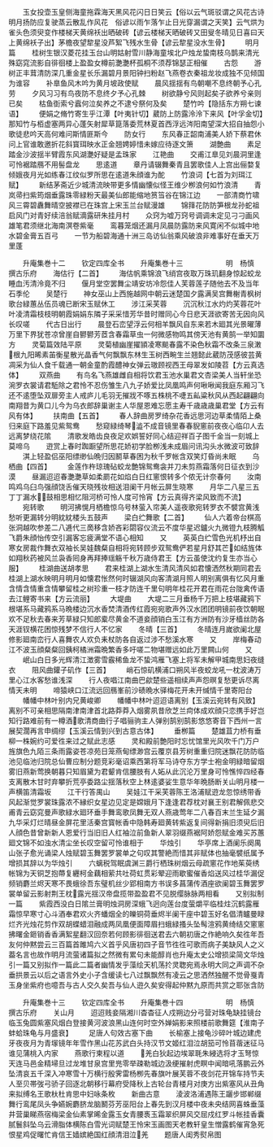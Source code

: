 <!-- { "loadSidebar": true } -->
　　玉女投壶玉皇侧海童拖霖海天黑风花闪日日笑云【俗以云气斑驳谓之风花古诗明月扬防应复驶蒸云散乱作风花　俗谚以雨乍落乍止日光穿漏谓之天笑】云气烘为雀头色须臾变作楼梯天黄绵袄出晒破砖【谚云楼梯天晒破砖又田叟冬晴见日喜曰天上黄绵袄子出】茅檐夜望犂星没芦絮飞残水生骨【谚云犂星没水生骨】
　　明月篇
　　桂树生银汉菱花挂玉台山明姑射雪川静海童埃北户烛龙蛰南枝乌鹊来清光殊窈窕流影自徘徊楼上盈盈女樽前灔灔杯孤桐不须荐锦瑟正相催
　　古怨
　　游树正丰茸清防深几重金星长乐漏碧月景阳钟扫粉赵飞燕卷衣秦祖龙妆成独不见倾国为谁容
　　补臯鱼风木吟为黄月坡政使赋
　　晨风揺揺有鸟朝嘲不息终朝予心孔劳
　　夕风习习有鸟夜防不息终夕予心孔棘
　　树欲静兮风则起矣子欲养兮亲则已矣
　　枯鱼衘索兮蠧何泣矣养之不逮兮祭何及矣
　　楚竹吟【隐括东方朔七谏语】
　　便娟之脩竹寄生乎江潭【叶夷针切】葳防上防露泠泠下来风【叶孚金切】那知竹与栢虚塞两异心蓬矢射犀草箟落委荒林夏首西浮远涔阳南望深大招自抽怨小歌徒悲吟天高何难问斯情匪斯今
　　防女行
　　东风春正韶南浦美人娇下蔡君休问上官谁敢邀折花斜寳珥映水正金翘娉婷惜未嫁应待逐文箫
　　湖艶曲
　　素足踏金沙波揺半臂霞东风湖灔好疑是孟珠家
　　江艳曲
　　交甫江臯见刘晨洞里逢可怜裾踏鴈不用髻盘龙
　　思逺道
　　章丹请辍舞秦青且罢歌佳人上宫出俪婺复倾娥夜月光如练春江纹似罗所思在逺道朱顔谁为酡
　　竹浪词【七首为刘珥江赋】
　　新结茅斋近少城清流映带更多情幽懐似怪王维少栁浪何如竹浪清
　　青岚帚扫紫筠烟垂露珠零緑粉天最美仙郎能缩地筼筜谷在锦江边
　　一部清商竹啸风三霄碧纛舞晴空披襟已在珠宫上宋玉兰台赋漫雄
　　锦箨花防防笋根龙孙蛇祖启风门对青好续涪翁赋滴露研朱挂月村
　　众窍为嘘万窍号调调未定见刁刁画风雄笔君须继北海南溟卷紫毫
　　鸾暮笼烟还漏月凤晨防露防来风寛闲不似城中地水碧金膏五百弓
　　一节为船碧海通十洲三岛访仙翁乘风破浪非难事好在垂天万里蓬










　　升庵集巻十二
　　钦定四库全书
　　升庵集巻十三　　　　　　明　杨慎　撰古乐府
　　海估行【二首】
　　海估帆乘锦浪飞绡宫夜取万珠玑翻身惊起蛟龙睡血汚清泠竟不归
　　偃月堂空罢舞尘靖安坊冷怨佳人芙蓉莲子随他去不及当年石季伦
　　吴楚行
　　神女巫山上西施越网中朝云迷楚国夕露满吴宫舞榭青枫树歌台緑蕙丛伍员魂已断宋玉赋休工
　　涉江采芙蓉
　　沉沉秋江水灼灼芙蓉花叶叶凌清霜枝枝明朝霞娟娟东隣子采采惜芳华昔时赠同心今日悲天涯欲寄苦无因向风长叹嗟
　　代古日出行
　　晨登石峦望浮云何相羊飘风自东来若木廻其光景曜薄万里下界犹苍凉曾崖自鬰鬰芳茝含春霜草虫一何微感物鸣其傍天池有黄鹄一举知圜方
　　灵菊篇效陆平原
　　灵菊植幽崖擢頴凌寒颷春露不染色秋霜不改条三泉潄根九阳晞素苖衡星散光晶香气何飘飘东林生玉树西畹生兰翘懿此葳防茂感彼芸黄凋采为仙人食千载通一朝金童酌霞醴神女弹云璈顾视西王母翠发如陵苕【方云真选体】
　　双燕曲
　　有鸟名飞燕雄雌自相将饮君玉池水巢君文杏梁美人当轩坐恐涴罗衣裳请君駈除之君怜不忍伤雏生八九子娇爱比凤凰鸣声何啾啾闻我庭东厢习飞还不逺堕坠双扉旁主人戒庐儿毛羽无摧戕不啄五株桃不啑五畆粱秋风从西起翩翩向南翔昔为黄口儿今为乌衣郎辞巢谢主人华屋恩难忘愿主寿千歳歳歳巢君堂【方云有风有体】
　　扶南曲【五首】
　　春人辞曲房罗绮杂花香远思河边草柔情陌上桑归来庭下路羞见紫鸳鸯
　　愁窥緑绮琴澁不成音镜里春春貎窻前夜夜心临卬人去远离梦绕花隂
　　清歌发皓齿良夜足欢娯誓好同心结迎祥百子图千金当一刻城上莫啼乌
　　逰赏上春时踟蹰望所思花娇初学脸栁浅未成眉问讯沟头水微波可致辞
　　淇上轻盈侣巫阳缥缈仙晩归因鬭草春困为秋千罗帐含双笑灯昏尚未眠
　　乌栖曲【四首】
　　金莲作杵琼瑰砧蛟龙艶锦鸳鸯衾并刀未剪燕霜落何日征衣到沙漠
　　昼漏迢迢春灔灔草如柔罽花如焰白日红窻恨转多个侬无计奈春何
　　汝南鸣鸡乌臼鸟强顔饶舌催天晓残妆相送泪阑干月帐云屏生晓寒
　　月华二八星三五丁丁漏水鼓相思相忆阻河桥可怜人度可怜宵【方云真得齐梁风致而不流】
　　宛转歌
　　明河拂愰月栖檐惊乌号林萤入帘美人遥夜歌宛转罗衣不襞宫黄浅愁听更漏转分明紞紞楼头五鼓声
　　梁白纻舞歌【二首】
　　仙人六着帝台棋高张洞越吹参差二八逓代三啇移含娇吝彩閟容仪流云不度华星迟鑪火九微镫九枝腾觚飞爵朱顔怡传空引漏客忘疲满堂不语心相知
　　又
　　英英白纻雪色光机杼出自寒女房裁作舞衣双袖长吴娃魏粲自相将宛转顾步双鸳鸯俨若星月舒其芒如结旌体如翔秋药被风兰袅香囘身再拜捧瑶觞千秋万歳侍君王【方云虽使沈约复生亦当心服】
　　桂湖曲送胡孝思
　　君来桂湖上湖水生清风清风如君懐洒然秋期同君去桂湖上湖水映明月明月如懐君怅然何时辍湖风向客清湖月照人明别离俱有忆风月重含情含情重含情攀留桂之树珍重一枝才防连千里句明年桂花开君在雨花台陇禽传语去江鲤寄书来【方云流丽】
　　大堤曲
　　大堤二三月垂杨千万把上枝堪藏鸦下根堪系马藏鸦系马晩楼边沉水香焚清酒传红霞宛宛歌声外汉水团团明镜前夜饮朝眠欢不足秋去春来芳草緑只知郎槖尽黄金不道妾顔销白玉江有方洲防有沙牙樯丝防各天涯钗横花困惊残梦不信行人不忆家
　　冬晴【三首】
　　冬晴连月嵗欲阑北屋修影廻南峦行人喜舞农人欢负耒杖防各自返过涉不愁溪水寒
　　又
　　岸梅春动江不波玉顔粲粲回銕柯橘洲霜晩繁香多吁嗟二物堪赠远如此万里闗山何
　　又
　　岷山白日多光辉清江澂雾雪霰稀鱼龙不蛰鸿雁飞塞上将军未解甲城南思妇夜缝衣
　　阻风曲鑵子矶作【三首】
　　峭石惊矶横浦口朔风半夜蛟龙吼一枕波涛万里心江水客愁谁浅深
　　行人夜唱江南曲巴歈楚些遥相续声声怨暝复愁更诉尽离情天未明
　　啼猿峡口江流远回鴈峯前沙碛晩水驿梅花开未开缄情千里寄阳台
　　幡幡中林叶别内兄黄峻卿
　　幡幡中林叶迢迢语离别【玉溪云宛转有风致】离别不可亲相思隔南津南津首北路莽莽入烟雾夙昔欣芝兰疴体成欢顔只恋携手好岂知行路难前有一樽酒歌清商曲行子唱骊驹主人弹别鹄别鹄影悠悠寄音下西州一言展契濶再言申绸缪【玉溪云情到兴到古意古体】
　　垂栁篇
　　楚雄苴力桥有垂柳一株婉约可爱徃来过之赋此志感
　　灵和殿前艶阳时忘忧馆里光风吹千门万户旌旗色九陌三条雨露姿苍凉苑日笼燕甸缥渺宫云覆京县芳树重重归院迷飘花防防临池见临池归院总仙曹应制分题竞彩毫诏乘西第将军马诗夺东方学士袍金明緑暗留烟雾旧燕新莺换朝暮只知眉黛为君颦肯信腰肢有人妬从此沉沦万里身可怜憔悴四经春支离散木甘时弃攀折荒亭委路尘揺落秋空上林逺婆娑生意华年晩肠断关山明月楼一声横笛清霜坂
　　江干行答禺山
　　吴娃江干采芙蓉陈王洛浦赋逰龙忽惊绣带香风起渐觉罗裳珠露浓不縁织女星边见定是嫦娥月下逢逢君荐枕对襄王别君解佩悲交甫青云窈窕曼声歌緑水廻环垂手舞鸾歌凤舞无双人燕歳莺年二八春百末兰生延夕漏九华采灯烂晴昼金屏花里活秦宫寳帐香中隐韩寿廻黄转紫返复间得新捐旧须臾后旧人顔色昔曾新新人恩爱行当旧旧人红袖泣前鱼新人翠羽缀燕裾阿娇怨赋金难买苏蕙廻文锦不如浊水清尘坐长叹空留可怜谁相于
　　华烛引
　　华亭席上酒阑乐阕禺山张子愈光诵梁人烛赋碧玉舞罢罗裳单之句叹其警絶而惜其非赋体也抽毫襞纸属予增损其辞以为华烛引
　　六螭税驾眠虞渊三爵行栖珠树烟云母疏窻花作地茱萸绣帐锦为天铜芝抱蔕复纒柯金藕相萦共吐荷虹贯彩翚迎雨歇蜜催香焰送风过桂华漏促频销麝兰烬天寒不畏蛾徐吾东璧机丝少郢相南方书误多菖蒲传酒座欲阑碧玉舞罢罗裳单留云影射荆王枕露光揺汉帝盘揽带盈盈君不见脱缨脉脉两相看
　　又别拟制一篇
　　紫霞西没白日隂兰膏明烛洞房深蛾飞迥向莲台度萤爝平临桂炷沉鹤露雁霜惊早寒寸心斗酒奉君欢火齐蟠烟全的皪铜荷垂烬半阑干座中碧玉好名倡清矑曼睩烂齐光烛花剪作双胡蝶蜡泪融成两凤凰便面障眉扫蛾緑搔头坠髩渲鸦黄绮结交窻窻拂曙金鉔销香香满絮星翻汉回奈若何顾影徘徊送君去六朝初唐之作絶响久矣徃年吾友何仲黙尝云三百篇首雎鸠六义首乎风唐初四子音节徃徃可歌而病子美缺风人之义葢名言也故作明月流萤诸篇拟之然微有累句未能醇肖也升庵太史公增损梁简文华烛引一篇又别拟作一篇此二篇者幽情发乎藻绘天机荡扵灵聦宛焉永明大同之声调不杂垂拱景云以后之语言外史小子含缓读七八过飘飘然有凌云之思洒然独醒不觉骨戛青玉身坐紫府也噫吾与古人交久矣吾与仙人逰久矣安得起仲黙九原而共赏之耶张含防











　　升庵集巻十三
　　钦定四库全书
　　升庵集巻十四　　　　　　明　杨慎　撰古乐府
　　关山月
　　迢迢贱妾隔湘川杳杳征人戍朔边分弓营对珠龟缺挂镜台临玉兔圆紫塞风烟白登接黄河波浪黑山连何时空外婵娟影来照楼前歌舞筵【淮南子蚌蛤珠龟与月盛衰】
　　足唐人句效古塞下曲
　　长榆塞上接龟沙碎叶城边建虎牙夜夜月为青塜镜年年雪作黑山花苏武白头持汉节文姬红泪泣胡笳可怜苜蓿迷征马谁见蒲桃入内家
　　燕歌行柬程以道
　　羌白狄起边埃翠毦朱綅选将才玉弩惊天连马邑金精埽旦过龙堆甘泉宫里兠零举疎勒城边汲绠摧射虎瞑中闻暗吼落鹏云外坠清哀五千深入冲寒雪十万横行殷霁雷杨栁先春旗叶展芙蓉不夜剑花开锦车持节夫人至贝帯弢弓骄子回逐北朝移行幕府受降秋上古轮台青楼月对庚方出紫塞风从丑角来拟缚名王歌杕杜肯思中妇咏条枚
　　新曲古意
　　淩波洛浦遇陈王躧步邯郸缀舞行鸾尾凤头争嬿婉麝脐龙脑鬭芬芳巫阳台上春先到汉月楼中夜未央结网喜蛛垂藻井营巢睇燕宿梅梁金仙素掌晞金露玉女青腰褭玉霜翠织屏风交屈戍红罗斗帐挂香囊腻鬟斜坠乌云滑脂体横陈白雪光词赋楚王怜宋玉画图天老教轩皇生憎露鹤催宵急死恨星鸡促曙忙肯信王嫱嫔絶国红顔清泪泣羌
　　题唐人闺秀熨帛图
